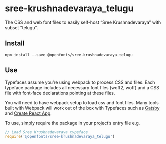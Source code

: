 
# sree-krushnadevaraya_telugu

The CSS and web font files to easily self-host “Sree Krushnadevaraya” with subset "telugu".

## Install

`npm install --save @openfonts/sree-krushnadevaraya_telugu`

## Use

Typefaces assume you’re using webpack to process CSS and files. Each typeface
package includes all necessary font files (woff2, woff) and a CSS file with
font-face declarations pointing at these files.

You will need to have webpack setup to load css and font files. Many tools built
with Webpack will work out of the box with Typefaces such as [Gatsby](https://github.com/gatsbyjs/gatsby)
and [Create React App](https://github.com/facebookincubator/create-react-app).

To use, simply require the package in your project’s entry file e.g.

```javascript
// Load Sree Krushnadevaraya typeface
require('@openfonts/sree-krushnadevaraya_telugu')
```
